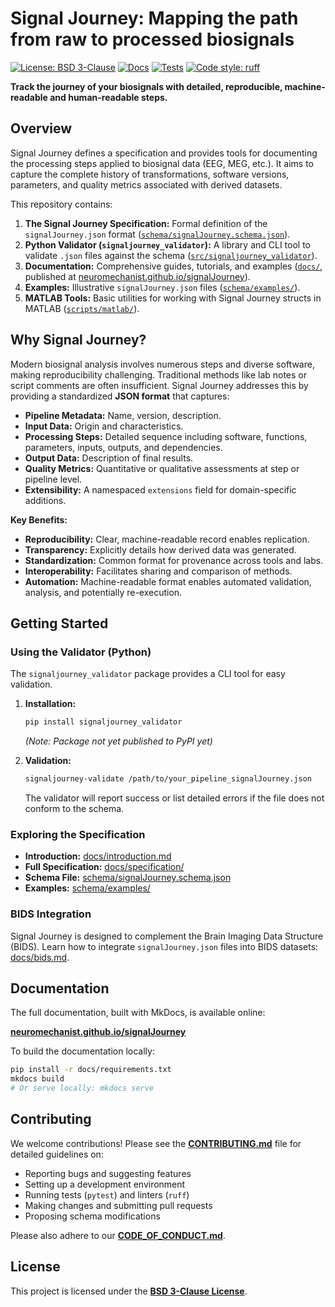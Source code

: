 # Signal Journey: Mapping the path from raw to processed biosignals

[![License: BSD 3-Clause](https://img.shields.io/badge/License-BSD_3--Clause-blue.svg)](LICENSE)
[![Docs](https://img.shields.io/badge/docs-mkdocs-green)](https://neuromechanist.github.io/signalJourney/)
[![Tests](https://github.com/neuromechanist/signalJourney/actions/workflows/ci.yml/badge.svg)](https://github.com/neuromechanist/signalJourney/actions/workflows/ci.yml)
[![Code style: ruff](https://img.shields.io/endpoint?url=https://raw.githubusercontent.com/astral-sh/ruff/main/assets/badge/v2.json)](https://github.com/astral-sh/ruff)
<!-- [![PyPI version](https://badge.fury.io/py/signaljourney-validator.svg)](https://badge.fury.io/py/signaljourney-validator) TODO: Activate once published -->

**Track the journey of your biosignals with detailed, reproducible, machine-readable and human-readable steps.**

## Overview

Signal Journey defines a specification and provides tools for documenting the processing steps applied to biosignal data (EEG, MEG, etc.). It aims to capture the complete history of transformations, software versions, parameters, and quality metrics associated with derived datasets.

This repository contains:

1.  **The Signal Journey Specification:** Formal definition of the `signalJourney.json` format ([`schema/signalJourney.schema.json`](schema/signalJourney.schema.json)).
2.  **Python Validator (`signaljourney_validator`):** A library and CLI tool to validate `.json` files against the schema ([`src/signaljourney_validator`](src/signaljourney_validator)).
3.  **Documentation:** Comprehensive guides, tutorials, and examples ([`docs/`](docs/), published at [neuromechanist.github.io/signalJourney](https://neuromechanist.github.io/signalJourney/)).
4.  **Examples:** Illustrative `signalJourney.json` files ([`schema/examples/`](schema/examples/)).
5.  **MATLAB Tools:** Basic utilities for working with Signal Journey structs in MATLAB ([`scripts/matlab/`](scripts/matlab/)).

## Why Signal Journey?

Modern biosignal analysis involves numerous steps and diverse software, making reproducibility challenging. Traditional methods like lab notes or script comments are often insufficient. Signal Journey addresses this by providing a standardized **JSON format** that captures:

*   **Pipeline Metadata:** Name, version, description.
*   **Input Data:** Origin and characteristics.
*   **Processing Steps:** Detailed sequence including software, functions, parameters, inputs, outputs, and dependencies.
*   **Output Data:** Description of final results.
*   **Quality Metrics:** Quantitative or qualitative assessments at step or pipeline level.
*   **Extensibility:** A namespaced `extensions` field for domain-specific additions.

**Key Benefits:**

*   **Reproducibility:** Clear, machine-readable record enables replication.
*   **Transparency:** Explicitly details how derived data was generated.
*   **Standardization:** Common format for provenance across tools and labs.
*   **Interoperability:** Facilitates sharing and comparison of methods.
*   **Automation:** Machine-readable format enables automated validation, analysis, and potentially re-execution.

## Getting Started

### Using the Validator (Python)

The `signaljourney_validator` package provides a CLI tool for easy validation.

1.  **Installation:**
    ```bash
    pip install signaljourney_validator
    ```
    *(Note: Package not yet published to PyPI yet)*

2.  **Validation:**
    ```bash
    signaljourney-validate /path/to/your_pipeline_signalJourney.json
    ```
    The validator will report success or list detailed errors if the file does not conform to the schema.

### Exploring the Specification

*   **Introduction:** [docs/introduction.md](docs/introduction.md)
*   **Full Specification:** [docs/specification/](docs/specification/)
*   **Schema File:** [schema/signalJourney.schema.json](schema/signalJourney.schema.json)
*   **Examples:** [schema/examples/](schema/examples/)

### BIDS Integration

Signal Journey is designed to complement the Brain Imaging Data Structure (BIDS). Learn how to integrate `signalJourney.json` files into BIDS datasets: [docs/bids.md](docs/bids.md).

## Documentation

The full documentation, built with MkDocs, is available online:

**[neuromechanist.github.io/signalJourney](https://neuromechanist.github.io/signalJourney/)**

To build the documentation locally:
```bash
pip install -r docs/requirements.txt
mkdocs build
# Or serve locally: mkdocs serve
```

## Contributing

We welcome contributions! Please see the **[CONTRIBUTING.md](CONTRIBUTING.md)** file for detailed guidelines on:

*   Reporting bugs and suggesting features
*   Setting up a development environment
*   Running tests (`pytest`) and linters (`ruff`)
*   Making changes and submitting pull requests
*   Proposing schema modifications

Please also adhere to our **[CODE_OF_CONDUCT.md](CODE_OF_CONDUCT.md)**.

## License

This project is licensed under the **[BSD 3-Clause License](LICENSE)**. 